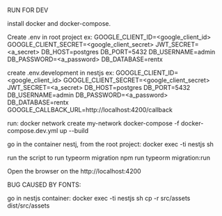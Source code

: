 RUN FOR DEV

install docker and docker-compose.

Create .env in root project ex: 
GOOGLE_CLIENT_ID=<google_client_id>
GOOGLE_CLIENT_SECRET=<google_client_secret>
JWT_SECRET=<a_secret>
DB_HOST=postgres
DB_PORT=5432
DB_USERNAME=admin
DB_PASSWORD=<a_password>
DB_DATABASE=rentx

create .env.development in nestjs ex: 
GOOGLE_CLIENT_ID=<google_client_id>
GOOGLE_CLIENT_SECRET=<google_client_secret>
JWT_SECRET=<a_secret>
DB_HOST=postgres
DB_PORT=5432
DB_USERNAME=admin
DB_PASSWORD=<a_password>
DB_DATABASE=rentx
GOOGLE_CALLBACK_URL=http://localhost:4200/callback

run: 
    docker network create my-network
    docker-compose -f docker-compose.dev.yml up --build

go in the container nestj, from the root project:
    docker exec -ti nestjs sh

run the script to run typeorm migration
    npm run typeorm migration:run


Open the browser on the http://localhost:4200



BUG CAUSED BY FONTS: 

go in nestjs container:
docker exec -ti nestjs sh
cp -r src/assets dist/src/assets

